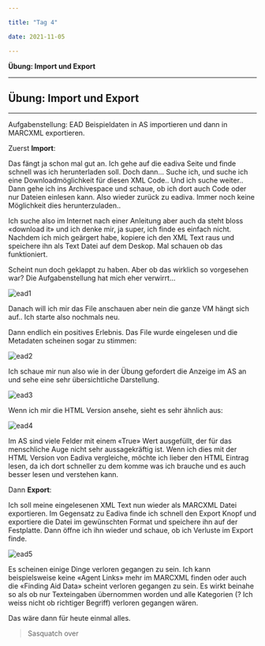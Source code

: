 ```yaml
---

title: "Tag 4"

date: 2021-11-05

---
```



**Übung: Import und Export**

---
## Übung: Import und Export
---

Aufgabenstellung: EAD Beispieldaten in AS importieren und dann in MARCXML exportieren.


Zuerst **Import**:

Das fängt ja schon mal gut an. Ich gehe auf die eadiva Seite und finde schnell was ich herunterladen soll. Doch dann… Suche ich, und suche ich eine Downloadmöglichkeit für diesen XML Code.. Und ich suche weiter.. Dann gehe ich ins Archivespace und schaue, ob ich dort auch Code oder nur Dateien einlesen kann. Also wieder zurück zu eadiva. Immer noch keine Möglichkeit dies herunterzuladen.. 

Ich suche also im Internet nach einer Anleitung aber auch da steht bloss «download it» und ich denke mir, ja super, ich finde es einfach nicht.
Nachdem ich mich geärgert habe, kopiere ich den XML Text raus und speichere ihn als Text Datei auf dem Deskop. Mal schauen ob das funktioniert.

Scheint nun doch geklappt zu haben. Aber ob das wirklich so vorgesehen war? Die Aufgabenstellung hat mich eher verwirrt...

![ead1](https://user-images.githubusercontent.com/90785896/141649308-a0659873-7134-4767-ac0e-6886d5028327.png)

Danach will ich mir das File anschauen aber nein die ganze VM hängt sich auf.. Ich starte also nochmals neu.


Dann endlich ein positives Erlebnis. Das File wurde eingelesen und die Metadaten scheinen sogar zu stimmen:

![ead2](https://user-images.githubusercontent.com/90785896/141649323-f739acf6-1952-4907-8797-5b1c822eab10.png)



Ich schaue mir nun also wie in der Übung gefordert die Anzeige im AS an und sehe eine sehr übersichtliche Darstellung.

 ![ead3](https://user-images.githubusercontent.com/90785896/141649338-349b0aab-fae4-4013-a822-edec339f3cdf.png)


Wenn ich mir die HTML Version ansehe, sieht es sehr ähnlich aus:

![ead4](https://user-images.githubusercontent.com/90785896/141649342-941a90f6-fa1a-4f51-9653-ad29f0eb763c.png)

Im AS sind viele Felder mit einem «True» Wert ausgefüllt, der für das menschliche Auge nicht sehr aussagekräftig ist. Wenn ich dies mit der HTML Version von Eadiva vergleiche, möchte ich lieber den HTML Eintrag lesen, da ich dort schneller zu dem komme was ich brauche und es auch besser lesen und verstehen kann.


Dann **Export**:

Ich soll meine eingelesenen XML Text nun wieder als MARCXML Datei exportieren. Im Gegensatz zu Eadiva finde ich schnell den Export Knopf und exportiere die Datei im gewünschten Format und speichere ihn auf der Festplatte.
Dann öffne ich ihn wieder und schaue, ob ich Verluste im Export finde.

 ![ead5](https://user-images.githubusercontent.com/90785896/141649354-07f15747-704a-40ba-adf5-b630c0492cc5.png)

Es scheinen einige Dinge verloren gegangen zu sein. Ich kann beispielsweise keine «Agent Links» mehr im MARCXML finden oder auch die «Finding Aid Data» scheint verloren gegangen zu sein. Es wirkt beinahe so als ob nur Texteingaben übernommen worden und alle Kategorien (? Ich weiss nicht ob richtiger Begriff) verloren gegangen wären. 

Das wäre dann für heute einmal alles.

>Sasquatch over

